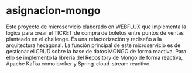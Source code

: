 # asignacion-mongo

Este proyecto de microservicio elaborado en WEBFLUX que implementa la lógica para crear el TICKET de compra de boletos entre puntos de ventas planteado en el challenge. 
Es una refactorización y rediseño a la arquitectura hexagonal.
La función principal de este microservicio es de gestionar el CRUD sobre la base de datos MONGO de forma reactiva. Para ello se implemento la libreria del Repository de Mongo de forma reactiva, Apache Kafka como broker y Spring-cloud-stream reactivo. 

